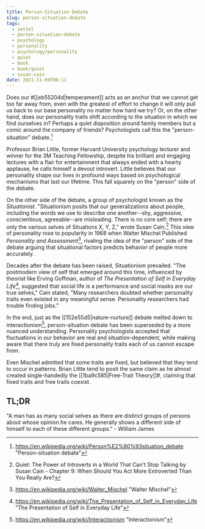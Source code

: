 ```yaml
---
title: Person-Situation Debate
slug: person-situation-debate
tags:
  - zettel
  - person-situation-debate
  - psychology
  - personality
  - psychology/personality
  - quiet
  - book
  - book/quiet
  - susan-cain
date: 2021-11-09T06:11
---
```



Does our #[[eb55204d|temperament]] acts as an anchor that we cannot get too far
away from, even with the greatest of effort to change it will only pull us back
to our base personality no matter how hard we try? Or, on the other hand, does
our personality traits shift according to the situation in which we find
ourselves in? Perhaps a quiet disposition around family members but a comic
around the company of friends? Psychologists call this the "person-situation"
debate.[^1]

Professor Brian Little, former Harvard University psychology lecturer and winner
for the 3M Teaching Fellowship, despite his brilliant and engaging lectures with
a flair for entertainment that always ended with a hearty applause, he calls
himself a devout introvert. Little believes that our personality shape our lives
in profound ways based on psychological mechanisms that last our lifetime. This
fall squarely on the "person" side of the debate.

On the other side of the debate, a group of psychologist known as the
_Situationist_. "Situationism posits that our generalizations about people,
including the words we use to describe one another--shy, aggressive,
conscientious, agreeable--are misleading. There is no core self; there are only
the various selves of Situations X, Y, Z," wrote Susan Cain.[^2] This view of
personality rose to popularity in 1968 when Walter Mischel Published
_Personality and Assessment_[^3], rivaling the idea of the "person" side of the
debate arguing that situational factors predicts behavior of people more
accurately.

Decades after the debate has been raised, Situationism prevailed. "The
postmodern view of self that emerged around this time, influenced by theorist
like Erving Goffman, author of _The Presentation of Self in Everyday Life_[^4],
suggested that social life is a performance and social masks are our true
selves," Cain stated, "Many researchers doubted whether personality traits even
existed in any meaningful sense. Personality researchers had trouble finding
jobs."

In the end, just as the [[152e55d5|nature-nurture]] debate melted down to
interactionism[^5], person-situation debate has been superseded by a more
nuanced understanding. Personality psychologists accepted that fluctuations in
our behavior are real and situation-dependent, while making aware that there
truly are fixed personality traits each of us cannot escape from.

Even Mischel admitted that some traits are fixed, but believed that they tend to
occur in patterns. Brian Little tend to posit the same claim as he almost
created single-handedly the [[1ba9c585|Free-Trait Theory]]#, claiming that fixed
traits and free traits coexist.


<div class="tldr">
  <h2>TL;DR</h2>
  <p>
    "A man has as many social selves as there are distinct groups of persons
    about whose opinion he cares. He generally shows a different side of himself
    to each of these different groups."
    - William James
  </p>
</div>

[^1]: https://en.wikipedia.org/wiki/Person%E2%80%93situation_debate "Person–situation debate"
[^2]: Quiet: The Power of Introverts in a World That Can't Stop Talking by Susan Cain - Chapter 9: When Should You Act More Extroverted Than You Really Are?
[^3]: https://en.wikipedia.org/wiki/Walter_Mischel "Walter Mischel"
[^4]: https://en.wikipedia.org/wiki/The_Presentation_of_Self_in_Everyday_Life "The Presentation of Self in Everyday Life"
[^5]: https://en.wikipedia.org/wiki/Interactionism "Interactionism"
